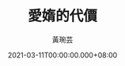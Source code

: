 ---
issue: 419
title: 愛媠的代價
author: 黃琬芸
date: 2021-03-11T00:00:00.000+08:00
topic: 生活
difficulty: 1
wikidata: Q131449266
wikidata_link: https://www.wikidata.org/wiki/Q131449266
author_wikidata_link: https://www.wikidata.org/wiki/Q131448496
author_wikidata: Q131448496
---